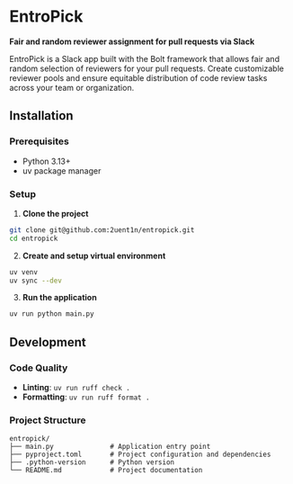 # EntroPick

**Fair and random reviewer assignment for pull requests via Slack**

EntroPick is a Slack app built with the Bolt framework that allows fair and random selection of reviewers for your pull requests. Create customizable reviewer pools and ensure equitable distribution of code review tasks across your team or organization.

## Installation

### Prerequisites

- Python 3.13+
- uv package manager

### Setup

1. **Clone the project**

```bash
git clone git@github.com:2uent1n/entropick.git
cd entropick
```

2. **Create and setup virtual environment**

```bash
uv venv
uv sync --dev
```

3. **Run the application**

```bash
uv run python main.py
```

## Development

### Code Quality

- **Linting**: `uv run ruff check .`
- **Formatting**: `uv run ruff format .`

### Project Structure

```
entropick/
├── main.py              # Application entry point
├── pyproject.toml       # Project configuration and dependencies
├── .python-version      # Python version
└── README.md            # Project documentation
```
